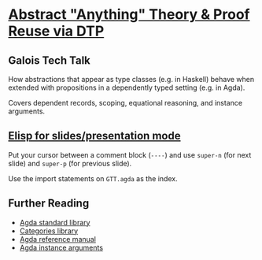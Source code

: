[Abstract "Anything" Theory & Proof Reuse via DTP](http://corp.galois.com/blog/2012/8/21/tech-talk-abstract-anything-theory-and-proof-reuse-via-dtp.html)
==================================================

## Galois Tech Talk ##

How abstractions that appear as type classes (e.g. in
Haskell) behave when extended with propositions in a dependently
typed setting (e.g. in Agda).

Covers dependent records, scoping, equational reasoning, and instance
arguments.

## [Elisp for slides/presentation mode](https://gist.github.com/3504585) ##

Put your cursor between a comment block (`----`) and use `super-n` (for
next slide) and `super-p` (for previous slide).

Use the import statements on `GTT.agda` as the index.

## Further Reading ##

* [Agda standard library](http://wiki.portal.chalmers.se/agda/pmwiki.php?n=Libraries.StandardLibrary)
* [Categories library](https://github.com/copumpkin/categories)
* [Agda reference manual](http://wiki.portal.chalmers.se/agda/pmwiki.php?n=ReferenceManual.TOC)
* [Agda instance arguments](http://people.cs.kuleuven.be/~dominique.devriese/agda-non-canonical-implicits/)








